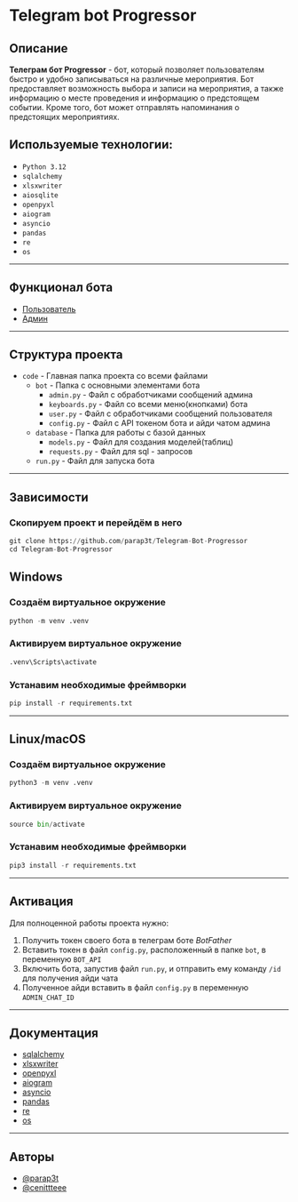 # Telegram bot Progressor

## Описание
**Телеграм бот Progressor** - бот, 
который позволяет пользователям быстро и удобно записываться на различные 
мероприятия. Бот предоставляет возможность выбора и записи на мероприятия, а 
также информацию о месте проведения и информацию о предстоящем событии. 
Кроме того, бот может отправлять напоминания о предстоящих мероприятиях. 

## Используемые технологии:

* `Python 3.12`  
* `sqlalchemy`
* `xlsxwriter`   
* `aiosqlite`   
* `openpyxl`
* `aiogram`  
* `asyncio`
* `pandas`   
* `re`
* `os`
___

## Функционал бота
* [Пользователь](https://disk.yandex.ru/i/0d4Ewud2nw5xkw)
* [Админ](https://disk.yandex.ru/i/9dAWvtFI-34tHg)
___
## Структура проекта
* ``code`` - Главная папка проекта со всеми файлами  
    * ``bot`` - Папка с основными элементами бота
        * ``admin.py`` - Файл с обработчиками сообщений админа
        * ``keyboards.py`` - Файл со всеми меню(кнопками) бота
        * ``user.py`` - Файл с обработчиками сообщений пользователя
        * ``config.py`` - Файл с API токеном бота и айди чатом админа
    * ``database`` - Папка для работы с базой данных 
        *  ``models.py`` - Файл для создания моделей(таблиц) 
        *  ``requests.py`` - Файл для sql - запросов 
    * ``run.py`` - Файл для запуска бота
___

## Зависимости
### Скопируем проект и перейдём в него
```python
git clone https://github.com/parap3t/Telegram-Bot-Progressor
cd Telegram-Bot-Progressor
```
## Windows

### Создаём виртуальное окружение
```python
python -m venv .venv
```
### Активируем виртуальное окружение
```python
.venv\Scripts\activate
```
### Устанавим необходимые фреймворки
```python
pip install -r requirements.txt
```
___

## Linux/macOS
### Создаём виртуальное окружение
```python
python3 -m venv .venv
```
### Активируем виртуальное окружение
```python
source bin/activate
```
### Устанавим необходимые фреймворки
```python
pip3 install -r requirements.txt
```
___


## Активация
Для полноценной работы проекта нужно:  
1.  Получить токен своего бота в телеграм боте *BotFather*
2. Вставить токен в файл ``config.py``, расположенный в папке ``bot``, в переменную ``BOT_API``
3. Включить бота, запустив файл ``run.py``, и отправить ему команду ``/id`` для получения айди чата
4. Полученное айди вставить в файл ``config.py`` в переменную ``ADMIN_CHAT_ID`` 
___
## Документация
* [sqlalchemy](https://www.sqlalchemy.org/)
* [xlsxwriter](https://xlsxwriter.readthedocs.io/introduction.html)
* [openpyxl](https://openpyxl.readthedocs.io/en/stable/)
* [aiogram](https://docs.aiogram.dev/en/latest/)
* [asyncio](https://docs.python.org/3/library/asyncio.html)
* [pandas](https://pandas.pydata.org/)
* [re](https://docs.python.org/3/library/re.html)
* [os](https://docs.python.org/3/library/os.html)
___
## Авторы
* [@parap3t](https://github.com/parap3t)
* [@cenittteee](https://github.com/cenittteee)
